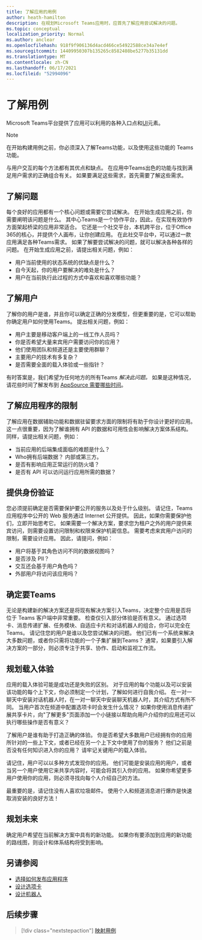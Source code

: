 ```yaml
---
title: 了解应用的用例
author: heath-hamilton
description: 在规划Microsoft Teams应用时，应首先了解应用尝试解决的问题。
ms.topic: conceptual
localization_priority: Normal
ms.author: anclear
ms.openlocfilehash: 918f9f906136d4acd466ce54922588ce34a7e4ef
ms.sourcegitcommit: 14409950307b135265c8582408be5277b35131dd
ms.translationtype: MT
ms.contentlocale: zh-CN
ms.lasthandoff: 06/17/2021
ms.locfileid: "52994096"
---
```

# <a name="understand-your-use-cases"></a>了解用例

Microsoft Teams平台提供了应用可以利用的各种入口点和[UI](../../concepts/extensibility-points.md)元素。
> [!NOTE]
> 在开始构建用例之前，你必须深入了解Teams功能，以及使用这些功能的 Teams功能。

与用户交互的每个方法都有其优点和缺点。 在应用中Teams出色的功能与找到满足用户需求的正确组合有关。 如果要满足这些需求，首先需要了解这些需求。

## <a name="understand-the-problem"></a>了解问题

每个良好的应用都有一个核心问题或需要它尝试解决。 在开始生成应用之前，你需要阐明该问题是什么。 其中心Teams是一个协作平台，因此，在实现有效协作方面架起桥梁的应用非常适合。 它还是一个社交平台，本机跨平台，位于Office 365的核心，并提供个人画布，让你创建应用。 在此社交平台中，可以通过一款应用满足各种Teams需求。 如果了解要尝试解决的问题，就可以解决各种各样的问题。 在开始生成应用之前，请提出相关问题，例如：

* 用户当前使用的状态系统的优缺点是什么？
* 自今天起，你的用户要解决的难处是什么？
* 用户在当前执行此过程的方式中喜欢和喜欢哪些功能？

## <a name="understand-your-user"></a>了解用户

了解你的用户是谁，并且你可以确定正确的分发模型，但更重要的是，它可以帮助你确定用户如何使用Teams。 提出相关问题，例如：

* 用户主要是移动客户端上的一线工作人员吗？
* 你是否希望大量来宾用户需要访问你的应用？
* 他们使用团队和频道还是主要使用群聊？
* 主要用户的技术有多复杂？
* 是否需要全面的载入体验或一些指针？

有时答案是，我们希望为任何地方的所有Teams *解决此问题。* 如果是这种情况，请花些时间了解发布到 [AppSource 需要哪些时间](~/concepts/deploy-and-publish/appsource/prepare/submission-checklist.md)。

## <a name="understand-the-limitations-of-the-app"></a>了解应用程序的限制

了解应用在数据辅助功能和数据驻留要求方面的限制将有助于你设计更好的应用。 这一点很重要，因为了解谁拥有 API 的数据和可用性会影响解决方案体系结构。 同样，请提出相关问题，例如：

* 当前应用的后端集成面临的难题是什么？
* Who拥有后端数据？ 内部或第三方。
* 是否有影响应用正常运行的防火墙？
* 是否有 API 可以访问运行应用所需的数据？ 

## <a name="provide-authentication"></a>提供身份验证

您必须提前确定是否需要保护要公开的服务以及处于什么级别。 请记住，Teams应用程序中公开的 Web 服务通过 Internet 公开提供。 因此，如果你需要保护他们，立即开始思考它。 如果需要一个解决方案，要求您为租户之外的用户提供来宾访问，则需要设置访问限制和权限来保护机密信息。 需要考虑来宾用户访问的限制，需要设计应用。 因此，请提问，例如： 

* 用户将基于其角色访问不同的数据视图吗？
* 是否涉及 PII？
* 交互还会基于用户角色吗？
* 外部用户将访问该应用吗？

## <a name="decide-what-goes-in-teams"></a>确定要Teams

无论是构建新的解决方案还是将现有解决方案引入Teams，决定整个应用是否将位于 Teams 客户端中非常重要。 检查仅引入部分体验是否有意义。 通过选项卡、消息传递扩展、任务模块、自适应卡片和对话机器人的组合，你可以完全在 Teams。
请记住您的用户是谁以及您尝试解决的问题。 他们已有一个系统来解决大多数问题，或者你只需将功能的一个子集扩展到Teams？ 通常，如果要引入解决方案的一部分，则必须专注于共享、协作、启动和监视工作流。

## <a name="plan-the-onboarding-experience"></a>规划载入体验

应用的载入体验可能是成功还是失败的区别。 对于应用的每个功能以及可以安装该功能的每个上下文，你必须制定一个计划，了解如何进行自我介绍。 在一对一聊天中安装对话机器人时，在一对一聊天中安装聊天机器人时，其介绍方式有所不同。 当用户首次在频道中配置选项卡时会发生什么情况？ 如果你使用消息传递扩展共享卡片，向"了解更多"页面添加一个小链接以帮助向用户介绍你的应用还可以执行哪些操作是否有意义？

了解用户是谁有助于打造正确的体验。 你是否希望大多数用户已经拥有你的应用所针对的一些上下文，或者已经在另一个上下文中使用了你的服务？ 他们之前是否没有任何知识进入你的应用？ 请牢记关键用户的载入体验。

请记住，用户可以以多种方式发现你的应用。 他们可能是安装应用的用户，或者当另一个用户使用它来共享内容时，可能会将其引入你的应用。 如果你希望更多用户使用你的应用，则必须寻找向每个人介绍自己的方法。

最重要的是，请记住没有人喜欢垃圾邮件。 使用个人和频道消息进行爆炸是快速取消安装的良好方法！

## <a name="plan-for-the-future"></a>规划未来

确定用户希望在当前解决方案中具有的新功能。 如果你有要添加到应用的新功能的路线图，则设计和体系结构将受到影响。

## <a name="see-also"></a>另请参阅

* [选择如何发布应用程序](../deploy-and-publish/apps-publish-overview.md)
* [设计选项卡](../../tabs/design/tabs.md)
* [设计机器人](../../bots/design/bots.md)

## <a name="next-step"></a>后续步骤

> [!div class="nextstepaction"]
> [映射用例](../../concepts/design/map-use-cases.md)
